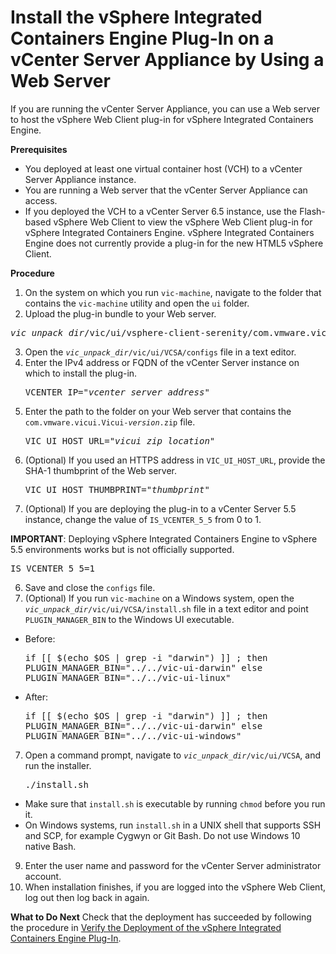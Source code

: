 # Install the vSphere Integrated Containers Engine Plug-In on a vCenter Server Appliance by Using a Web Server #

If you are running the vCenter Server Appliance, you can use a Web server to host the vSphere Web Client plug-in for vSphere Integrated Containers Engine.

**Prerequisites**

- You deployed at least one virtual container host (VCH) to a vCenter Server  Appliance instance.
- You are running a Web server that the vCenter Server Appliance can access.
- If you deployed the VCH to a vCenter Server 6.5 instance, use the Flash-based vSphere Web Client to view the vSphere Web Client plug-in for vSphere Integrated Containers Engine. vSphere Integrated Containers Engine does not currently provide a plug-in for the new HTML5 vSphere Client.


**Procedure**

1. On the system on which you run `vic-machine`, navigate to the folder that contains the `vic-machine` utility and open the `ui` folder.
2. Upload the plug-in bundle to your Web server.
  <pre><i>vic_unpack_dir</i>/vic/ui/vsphere-client-serenity/com.vmware.vicui.Vicui-<i>version</i>.zip</pre>
3. Open the  <code><i>vic_unpack_dir</i>/vic/ui/VCSA/configs</code> file in a text editor.
4. Enter the IPv4 address or FQDN of the vCenter Server instance on which to install the plug-in.<pre>VCENTER_IP="<i>vcenter_server_address</i>"</pre>
5. Enter the path to the folder on your Web server that contains the <code>com.vmware.vicui.Vicui-<i>version</i>.zip</code>  file.<pre>VIC_UI_HOST_URL="<i>vicui_zip_location</i>"</pre>
6. (Optional) If you used an HTTPS address in `VIC_UI_HOST_URL`, provide the SHA-1 thumbprint of the Web server.<pre>VIC_UI_HOST_THUMBPRINT="<i>thumbprint</i>"</pre> 
6. (Optional) If you are deploying the plug-in to a vCenter Server 5.5 instance, change the  value of `IS_VCENTER_5_5` from 0 to 1. 

  **IMPORTANT**: Deploying vSphere Integrated Containers Engine to vSphere 5.5 environments works but is not officially supported.
  <pre>IS_VCENTER_5_5=1</pre>
6. Save and close the `configs` file.
7. (Optional) If you run `vic-machine` on a Windows system, open  the <code><i>vic_unpack_dir</i>/vic/ui/VCSA/install.sh</code> file in a text editor and point `PLUGIN_MANAGER_BIN` to the Windows UI executable.

 - Before:<pre>if [[ $(echo $OS | grep -i "darwin") ]] ; then
    PLUGIN_MANAGER_BIN="../../vic-ui-darwin"
else
    PLUGIN_MANAGER_BIN="../../vic-ui-linux"</pre>
  - After:<pre>if [[ $(echo $OS | grep -i "darwin") ]] ; then
    PLUGIN_MANAGER_BIN="../../vic-ui-darwin"
else
    PLUGIN_MANAGER_BIN="../../vic-ui-windows"</pre>

7. Open a command prompt, navigate to <code><i>vic_unpack_dir</i>/vic/ui/VCSA</code>, and run the installer.
   <pre>./install.sh</pre>
  - Make sure that `install.sh` is executable by running `chmod` before you run it.
  - On Windows systems, run `install.sh` in a UNIX shell that supports SSH and SCP, for example Cygwyn or Git Bash. Do not use Windows 10 native Bash.
9. Enter the user name and password for the vCenter Server administrator account.
10. When installation finishes, if you are logged into the vSphere Web Client, log out then log back in again.

**What to Do Next**
Check that the deployment has succeeded by following the procedure in [Verify the Deployment of the vSphere Integrated Containers Engine Plug-In](plugin_verify_deployment.md).